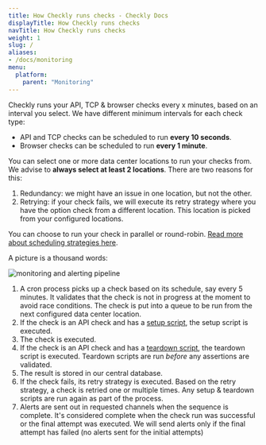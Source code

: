 ```yaml
---
title: How Checkly runs checks - Checkly Docs
displayTitle: How Checkly runs checks 
navTitle: How Checkly runs checks
weight: 1
slug: /
aliases:
- /docs/monitoring
menu:
  platform:
    parent: "Monitoring"
---
```


Checkly runs your API, TCP & browser checks every x minutes, based on an interval you select.
We have different minimum intervals for each check type:

- API and TCP checks can be scheduled to run **every 10 seconds**.
- Browser checks can be scheduled to run **every 1 minute**.

You can select one or more data center locations to run your checks from. We advise to **always select at least 2 locations**.
There are two reasons for this:

1. Redundancy: we might have an issue in one location, but not the other. 
2. Retrying: if your check fails, we will execute its retry strategy where you have the option check from a different location. This location is picked from your configured locations.

You can choose to run your check in parallel or round-robin. [Read more about scheduling strategies here](/docs/monitoring/global-locations/).

A picture is a thousand words:

![monitoring and alerting pipeline](/docs/images/monitoring/monitoring-alerting-pipeline.svg)

1. A cron process picks up a check based on its schedule, say every 5 minutes. It validates that the check is not in progress at the moment to avoid race conditions. The check is put into a queue to be run from the next configured data center location.
2. If the check is an API check and has a [setup script](/docs/api-checks/setup-teardown-scripts/), the setup script is executed. 
3. The check is executed.
4. If the check is an API check and has a [teardown script](/docs/api-checks/setup-teardown-scripts/), the teardown script is executed.
Teardown scripts are run *before* any assertions are validated.
5. The result is stored in our central database.
6. If the check fails, its retry strategy is executed. Based on the retry strategy, a check is retried one or multiple times. Any setup & teardown scripts are run again as part of the process.
7. Alerts are sent out in requested channels when the sequence is complete. It's considered complete when the check run was successful or the final attempt was executed. We will send alerts only if the final attempt has failed (no alerts sent for the initial attempts)
